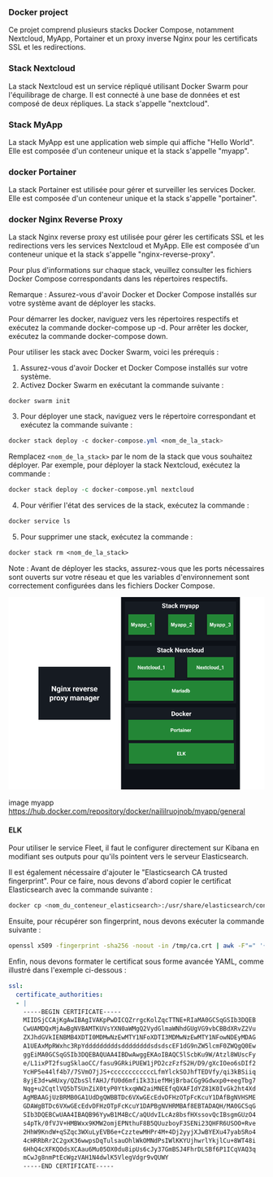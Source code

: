 
### Docker project

Ce projet comprend plusieurs stacks Docker Compose, notamment Nextcloud, MyApp, Portainer et un proxy inverse Nginx pour les certificats SSL et les redirections.

### Stack Nextcloud
La stack Nextcloud est un service répliqué utilisant Docker Swarm pour l'équilibrage de charge. Il est connecté à une base de données et est composé de deux répliques. La stack s'appelle "nextcloud".

### Stack MyApp
La stack MyApp est une application web simple qui affiche "Hello World". Elle est composée d'un conteneur unique et la stack s'appelle "myapp".

### docker Portainer
La stack Portainer est utilisée pour gérer et surveiller les services Docker. Elle est composée d'un conteneur unique et la stack s'appelle "portainer".

### docker Nginx Reverse Proxy
La stack Nginx reverse proxy est utilisée pour gérer les certificats SSL et les redirections vers les services Nextcloud et MyApp. Elle est composée d'un conteneur unique et la stack s'appelle "nginx-reverse-proxy".

Pour plus d'informations sur chaque stack, veuillez consulter les fichiers Docker Compose correspondants dans les répertoires respectifs.

Remarque : Assurez-vous d'avoir Docker et Docker Compose installés sur votre système avant de déployer les stacks.

Pour démarrer les docker, naviguez vers les répertoires respectifs et exécutez la commande docker-compose up -d. Pour arrêter les docker, exécutez la commande docker-compose down.


Pour utiliser les stack avec Docker Swarm, voici les prérequis :

1. Assurez-vous d'avoir Docker et Docker Compose installés sur votre système.
2. Activez Docker Swarm en exécutant la commande suivante :
```
docker swarm init
```
3. Pour déployer une stack, naviguez vers le répertoire correspondant et exécutez la commande suivante :
```css
docker stack deploy -c docker-compose.yml <nom_de_la_stack>
```
Remplacez `<nom_de_la_stack>` par le nom de la stack que vous souhaitez déployer. Par exemple, pour déployer la stack Nextcloud, exécutez la commande :
```perl
docker stack deploy -c docker-compose.yml nextcloud
```
4. Pour vérifier l'état des services de la stack, exécutez la commande :
```css
docker service ls
```
5. Pour supprimer une stack, exécutez la commande :
```perl
docker stack rm <nom_de_la_stack>
```
Note : Avant de déployer les stacks, assurez-vous que les ports nécessaires sont ouverts sur votre réseau et que les variables d'environnement sont correctement configurées dans les fichiers Docker Compose.

![shema_infra](https://github.com/Naililruojnob/Docker-Project/blob/592daf236269fcd2ffb712d558828372e73458ee/Shema_infra.png)

image myapp https://hub.docker.com/repository/docker/naililruojnob/myapp/general


#### ELK

Pour utiliser le service Fleet, il faut le configurer directement sur Kibana en modifiant ses outputs pour qu'ils pointent vers le serveur Elasticsearch.

Il est également nécessaire d'ajouter le "Elasticsearch CA trusted fingerprint". Pour ce faire, nous devons d'abord copier le certificat Elasticsearch avec la commande suivante :

```bash
docker cp <nom_du_conteneur_elasticsearch>:/usr/share/elasticsearch/config/certs/ca/ca.crt /tmp/.
```

Ensuite, pour récupérer son fingerprint, nous devons exécuter la commande suivante :

```bash
openssl x509 -fingerprint -sha256 -noout -in /tmp/ca.crt | awk -F"=" '{print $2}' | sed s/://g
```

Enfin, nous devons formater le certificat sous forme avancée YAML, comme illustré dans l'exemple ci-dessous :

```yaml
ssl:
  certificate_authorities:
  - |
    -----BEGIN CERTIFICATE-----
    MIIDSjCCAjKgAwIBAgIVAKpPwDICQZrrgcKolZqcTTNE+RIaMA0GCSqGSIb3DQEB
    CwUAMDQxMjAwBgNVBAMTKUVsYXN0aWMgQ2VydGlmaWNhdGUgVG9vbCBBdXRvZ2Vu
    ZXJhdGVkIENBMB4XDTI0MDMwNzEwMTY1NFoXDTI3MDMwNzEwMTY1NFowNDEyMDAG
    A1UEAxMpRWxhc3RpYdddddddddsddddddddsdsdscEF1dG9nZW5lcmF0ZWQgQ0Ew
    ggEiMA0GCSqGSIb3DQEBAQUAA4IBDwAwggEKAoIBAQC5lScbKu9W/Atzl8WUscFy
    e/L1ixPT2fsugSklaoCC/fasu9GRkiPUEW1jPD2czFzfS2H/D9/gXcIOeo6sDIf2
    YcHP5e44lf4b7/7SVmO7jJS+ccccccccccccLfmYlckSOJhfTEDVfy/qi3kBSiiq
    8yjE3d+wHUxy/QZbsSlfAHJ/fU0d6mfiIk33iefMHjBrbaCGg9Gdwxp0+eegTbg7
    Nqg+u2CqtlVQ5bTSUnZiX0tyP0YtkxqWW2aiMNEEfqQXAFIdYZ81K0IvGk2ht4Xd
    AgMBAAGjUzBRMB0GA1UdDgQWBBTDc6VXwGEcEdvDFHzOTpFcKcuY1DAfBgNVHSME
    GDAWgBTDc6VXwGEcEdvDFHzOTpFcKcuY1DAPBgNVHRMBAf8EBTADAQH/MA0GCSqG
    SIb3DQEBCwUAA4IBAQB96YywB1M4BcC/aQUdvILcAz8bsfHXssovQcIBsgmGUzO4
    s4pTk/0fVJV+HMBWxx9KMW2omjEPNthuF8B5QUuzboyF3SENi23QHFR6USOO+Rve
    2HhW9KndW+qSZqc3WXuLyEVB6e+CzztewMHPr4M+4Dj2yyjXJwBYEXu47yabSRo4
    4cHRRbRr2C2gxK36wwpsDqTulsauOhlWkOMNdPsIWlKKYUjhwrlYkjlCu+8WT48i
    6HhQ4cXFKQOdsXCAau6Mu05OX0du8ipUs6cJy37GmBSJ4FhrDLSBf6P1ICqVAQ3q
    mCwJg8nmPtEcWgzVAH1N4dwlK5VlegVdgr9vQUWY
    -----END CERTIFICATE-----

